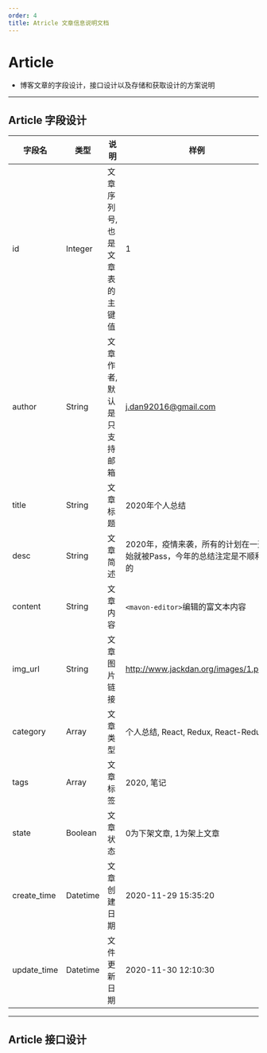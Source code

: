 ```yaml
---
order: 4
title: Atricle 文章信息说明文档
---
```


# Article
- 博客文章的字段设计，接口设计以及存储和获取设计的方案说明

------

## Article 字段设计


|  字段名  | 类型 | 说明 | 样例 |
| --- | --- | ------- | ----- |
| id | Integer | 文章序列号, 也是文章表的主键值 | 1 |
| author | String | 文章作者, 默认是只支持邮箱 | j.dan92016@gmail.com |
| title | String | 文章标题 | 2020年个人总结 |
| desc | String | 文章简述 | 2020年，疫情来袭，所有的计划在一开始就被Pass，今年的总结注定是不顺利的 |
| content | String | 文章内容 | `<mavon-editor>`编辑的富文本内容 |
| img_url | String | 文章图片链接 | http://www.jackdan.org/images/1.png |
| category | Array<String> | 文章类型 | 个人总结, React, Redux, React-Redux |
| tags | Array<String> | 文章标签 | 2020, 笔记 |
| state | Boolean | 文章状态 | 0为下架文章, 1为架上文章 |
| create_time | Datetime | 文章创建日期 | 2020-11-29 15:35:20 |
| update_time | Datetime | 文件更新日期 | 2020-11-30 12:10:30 |


------


## Article 接口设计
